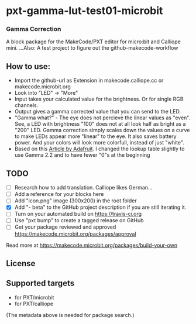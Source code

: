 # pxt-gamma-lut-test01-microbit

### Gamma Correction 
A block package for the MakeCode/PXT editor for micro:bit and Calliope mini. 
...Also: A test project to figure out the github-makecode-workflow

## How to use:
- Import the github-url as Extension in makecode.calliope.cc or makecode.microbit.org
- Look into "LED" -> "More"
- Input takes your calculated value for the brightness. Or for single RGB channels.
- Output gives a gamma corrected value that you can send to the LED.
- "Gamma what?" - The eye does not percieve the linear values as "even". See, a LED with brightness "100" does not at all look half as bright as a "200" LED. Gamma correction simply scales down the values on a curve to make LEDs appear more "linear" to the eye. It also saves battery power. And your colors will look more colorfull, instead of just "white".
- Based on this [Article by Adafruit](https://learn.adafruit.com/led-tricks-gamma-correction?view=all). I changed the lookup table slightly to use Gamma 2.2 and to have fewer "0"s at the beginning

## TODO

- [ ] Research how to add translation. Calliope likes German...
- [ ] Add a reference for your blocks here
- [ ] Add "icon.png" image (300x200) in the root folder
- [x] Add "- beta" to the GitHub project description if you are still iterating it.
- [ ] Turn on your automated build on https://travis-ci.org
- [ ] Use "pxt bump" to create a tagged release on GitHub
- [ ] Get your package reviewed and approved https://makecode.microbit.org/packages/approval

Read more at https://makecode.microbit.org/packages/build-your-own

## License



## Supported targets

* for PXT/microbit
* for PXT/calliope

(The metadata above is needed for package search.)

